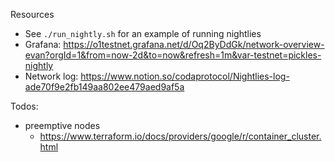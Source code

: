 
Resources
- See `./run_nightly.sh` for an example of running nightlies
- Grafana: https://o1testnet.grafana.net/d/Oq2ByDdGk/network-overview-evan?orgId=1&from=now-2d&to=now&refresh=1m&var-testnet=pickles-nightly
- Network log: https://www.notion.so/codaprotocol/Nightlies-log-ade70f9e2fb149aa802ee479aed9af5a

Todos:
- preemptive nodes
  - https://www.terraform.io/docs/providers/google/r/container_cluster.html
